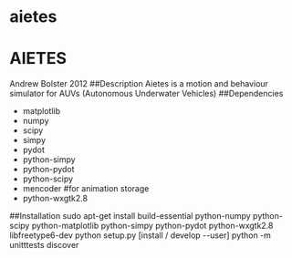 aietes
======
# AIETES
Andrew Bolster 2012
##Description
Aietes is a motion and behaviour simulator for AUVs (Autonomous Underwater Vehicles)
##Dependencies
* matplotlib
* numpy
* scipy
* simpy
* pydot
* python-simpy
* python-pydot
* python-scipy
* mencoder #for animation storage
* python-wxgtk2.8

##Installation
    sudo apt-get install build-essential python-numpy python-scipy python-matplotlib python-simpy python-pydot python-wxgtk2.8 libfreetype6-dev
    python setup.py [install / develop --user]
    python -m unitttests discover